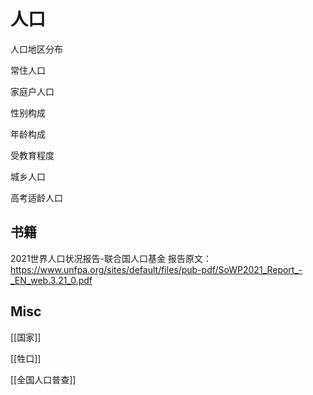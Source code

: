 # 人口


人口地区分布

常住人口

家庭户人口


性别构成

年龄构成

受教育程度

城乡人口

高考适龄人口


## 书籍

2021世界人口状况报告-联合国人口基金
报告原文：https://www.unfpa.org/sites/default/files/pub-pdf/SoWP2021_Report_-_EN_web.3.21_0.pdf



## Misc

[[国家]]

[[牲口]]

[[全国人口普查]]




